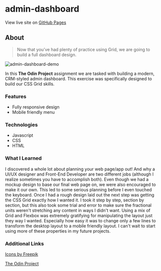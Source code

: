 # admin-dashboard

View live site on [GitHub Pages](https://lucashogg.github.io/calculator/)

## About

> Now that you’ve had plenty of practice using Grid, we are going to build a full dashboard design.

![admin-dashboard-demo](https://github.com/lucashogg/admin-dashboard/assets/73367876/ec23ab81-6f13-4a2f-98c5-35c555950a89)

In this **The Odin Project** assignment we are tasked with building a modern, CRM-styled admin dashboard. This exercise was specifically designed to build our CSS Grid skills.

### Features

-   Fully responsive design
-   Mobile friendly menu

### Technologies

-   Javascript
-   CSS
-   HTML

### What I Learned

I discovered a whole lot about planning your web page/app out! And why a UI/UX designer and Front-End Developer are two different jobs (although I realize sometimes you have to accomplish both). Even though we had a mockup design to base our final web page on, we were also encouraged to make it our own. This led to some serious planning before I even touched the keyboard. Once I had a rough design laid out the next step was getting the CSS Grid exactly how I wanted it. I took it step by step, section by section, but this also took some trial and error to make sure the fractional units weren't stretching any content in ways I didn't want. Using a mix of Grid and Flexbox was extremely gratifying for manipulating the layout just they way I wanted. Especially how easy it was to change only a few lines to transform the desktop layout to a mobile friendly layout. I can't wait to start using more of these properties in my future projects.

### Additional Links

[Icons by Freepik](https://www.freepik.com/author/freepik/icons/detailed-flat-circular-flat_44?t=f&query=characters#from_element=families)

[The Odin Project](https://www.theodinproject.com/)
